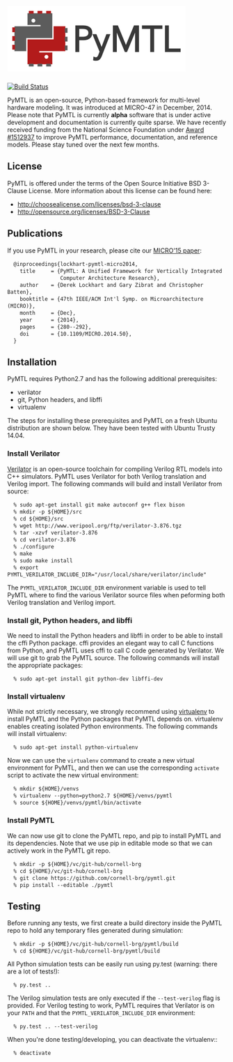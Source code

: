 ![PyMTL](docs/pymtl_logo.png)
==========================================================================

[![Build Status](https://travis-ci.org/cornell-brg/pymtl.svg?branch=master)](https://travis-ci.org/cornell-brg/pymtl)

PyMTL is an open-source, Python-based framework for multi-level hardware
modeling. It was introduced at MICRO-47 in December, 2014. Please note
that PyMTL is currently **alpha** software that is under active
development and documentation is currently quite sparse. We have recently
received funding from the National Science Foundation under [Award #1512937][1]
to improve PyMTL performance, documentation, and reference
models. Please stay tuned over the next few months.

 [1]: http://www.nsf.gov/awardsearch/showAward?AWD_ID=1512937

License
--------------------------------------------------------------------------

PyMTL is offered under the terms of the Open Source Initiative BSD
3-Clause License. More information about this license can be found here:

 - http://choosealicense.com/licenses/bsd-3-clause
 - http://opensource.org/licenses/BSD-3-Clause

Publications
--------------------------------------------------------------------------

If you use PyMTL in your research, please cite our [MICRO'15 paper][2]:

```
  @inproceedings{lockhart-pymtl-micro2014,
    title     = {PyMTL: A Unified Framework for Vertically Integrated
                 Computer Architecture Research},
    author    = {Derek Lockhart and Gary Zibrat and Christopher Batten},
    booktitle = {47th IEEE/ACM Int'l Symp. on Microarchitecture (MICRO)},
    month     = {Dec},
    year      = {2014},
    pages     = {280--292},
    doi       = {10.1109/MICRO.2014.50},
  }
```

 [2]: http://dx.doi.org/10.1109/MICRO.2014.50

Installation
--------------------------------------------------------------------------

PyMTL requires Python2.7 and has the following additional prerequisites:

 - verilator
 - git, Python headers, and libffi
 - virtualenv

The steps for installing these prerequisites and PyMTL on a fresh Ubuntu
distribution are shown below. They have been tested with Ubuntu Trusty
14.04.

### Install Verilator

[Verilator][3] is an open-source toolchain for compiling Verilog RTL
models into C++ simulators. PyMTL uses Verilator for both Verilog
translation and Verilog import. The following commands will build and
install Verilator from source:

```
  % sudo apt-get install git make autoconf g++ flex bison
  % mkdir -p ${HOME}/src
  % cd ${HOME}/src
  % wget http://www.veripool.org/ftp/verilator-3.876.tgz
  % tar -xzvf verilator-3.876
  % cd verilator-3.876
  % ./configure
  % make
  % sudo make install
  % export PYMTL_VERILATOR_INCLUDE_DIR="/usr/local/share/verilator/include"
```

The `PYMTL_VERILATOR_INCLUDE_DIR` environment variable is used to tell
PyMTL where to find the various Verilator source files when peforming
both Verilog translation and Verilog import.

 [3]: http://www.veripool.org/wiki/verilator

### Install git, Python headers, and libffi

We need to install the Python headers and libffi in order to be able to
install the cffi Python package. cffi provides an elegant way to call C
functions from Python, and PyMTL uses cffi to call C code generated by
Verilator. We will use git to grab the PyMTL source. The following
commands will install the appropriate packages:

```
  % sudo apt-get install git python-dev libffi-dev
```

### Install virtualenv

While not strictly necessary, we strongly recommend using [virtualenv][4]
to install PyMTL and the Python packages that PyMTL depends on.
virtualenv enables creating isolated Python environments. The following
commands will install virtualenv:

```
  % sudo apt-get install python-virtualenv
```

Now we can use the `virtualenv` command to create a new virtual
environment for PyMTL, and then we can use the corresponding `activate`
script to activate the new virtual environment:

```
  % mkdir ${HOME}/venvs
  % virtualenv --python=python2.7 ${HOME}/venvs/pymtl
  % source ${HOME}/venvs/pymtl/bin/activate
```

 [4]: https://virtualenv.pypa.io/en/latest/

### Install PyMTL

We can now use git to clone the PyMTL repo, and pip to install PyMTL and
its dependencies. Note that we use pip in editable mode so that we can
actively work in the PyMTL git repo.

```
  % mkdir -p ${HOME}/vc/git-hub/cornell-brg
  % cd ${HOME}/vc/git-hub/cornell-brg
  % git clone https://github.com/cornell-brg/pymtl.git
  % pip install --editable ./pymtl
```

Testing
--------------------------------------------------------------------------

Before running any tests, we first create a build directory inside the
PyMTL repo to hold any temporary files generated during simulation:

```
  % mkdir -p ${HOME}/vc/git-hub/cornell-brg/pymtl/build
  % cd ${HOME}/vc/git-hub/cornell-brg/pymtl/build
```

All Python simulation tests can be easily run using py.test (warning:
there are a lot of tests!):

```
  % py.test ..
```

The Verilog simulation tests are only executed if the `--test-verilog`
flag is provided. For Verilog testing to work, PyMTL requires that
Verilator is on your `PATH` and that the `PYMTL_VERILATOR_INCLUDE_DIR`
environment:

```
  % py.test .. --test-verilog
```

When you're done testing/developing, you can deactivate the virtualenv::

```
  % deactivate
```


